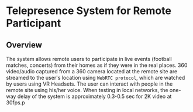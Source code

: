 # Telepresence System for Remote Participant

## Overview

The system allows remote users to participate in live events (football matches, concerts) from their homes as if they were in the real places.
360 video/audio captured from a 360 camera located at the remote site are streamed to the user's location using ``WebRTC protocol``, which are watched by users using VR Headsets. The user can interact with people in the remote site using his/her voice. When testing in local networks, the one-way delay of the system is approximately 0.3-0.5 sec for 2K video at 30fps.p
